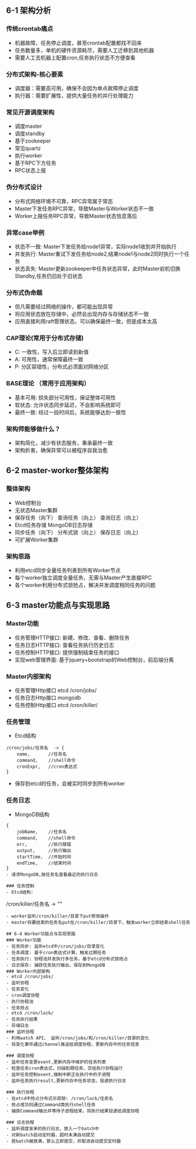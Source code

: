 ## 6-1 架构分析
### 传统crontab痛点
- 机器故障，任务停止调度，甚至crontab配置都找不回来
- 任务数量多，单机的硬件资源耗尽，需要人工迁移到其他机器
- 需要人工去机器上配置cron,任务执行状态不方便查看

### 分布式架构-核心要素
- 调度器：需要高可用，确保不会因为单点故障停止调度
- 执行器：需要扩展性，提供大量任务的并行处理能力

### 常见开源调度架构
- 调度master
- 调度standby
- 基于zookeeper
- 常见quartz
- 执行worker
- 基于RPC下方任务
- RPC状态上报

### 伪分布式设计
- 分布式网络环境不可靠，RPC异常属于常态
- Master下发任务RPC异常，导致Master与Worker状态不一致
- Worker上报任务RPC异常，导致Master状态信息落后

### 异常case举例
- 状态不一致: Master下发任务给node1异常，实际node1收到并开始执行
- 并发执行: Master重试下发任务给node2,结果node1与node2同时执行一个任务
- 状态丢失: Master更新zookeeper中任务状态异常，此时Master宕机切换Standby,任务仍旧处于旧状态

### 分布式伪命题
- 但凡需要经过网络的操作，都可能出现异常
- 将应用状态放在存储中，必然会出现内存与存储状态不一致
- 应用直接利用raft管理状态，可以确保最终一致，但是成本太高

### CAP理论(常用于分布式存储)
- C: 一致性，写入后立即读到新值
- A: 可用性，通常保障最终一致
- P: 分区容错性，分布式必须面对网络分区

### BASE理论 （常用于应用架构）
- 基本可用: 损失部分可用性，保证整体可用性
- 软状态: 允许状态同步延迟，不会影响系统即可
- 最终一致: 经过一段时间后，系统能够达到一致性

### 架构师能够做什么？
- 架构简化，减少有状态服务，秉承最终一致
- 架构折衷，确保异常可以被程序自我治愈

## 6-2 master-worker整体架构
### 整体架构
- Web控制台
- 无状态Master集群
- 保存任务（向下） 查询任务（向上）  查询日志（向上）
- Etcd任务存储                  MongoDB日志存储
- 同步任务（向下） 分布式锁（向上）  保存日志（向上)
- 可扩展Worker集群

### 架构思路
- 利用etcd同步全量任务列表到所有Worker节点
- 每个worker独立调度全量任务，无需与Master产生直接RPC
- 各个worker利用分布式锁抢占，解决并发调度相同任务的问题

## 6-3 master功能点与实现思路
### Master功能
- 任务管理HTTP接口: 新建、修改、查看、删除任务
- 任务日志HTTP接口: 查看任务执行历史日志
- 任务控制HTTP接口: 提供强制结束任务的接口
- 实现web管理界面: 基于jquery+bootstrap的Web控制台，前后端分离

### Master内部架构
- 任务管理Http接口    etcd /cron/jobs/
- 任务日志Http接口    mongodb
- 任务控制Http接口    etcd /cron/killer/

### 任务管理
- Etcd结构
```
/cron/jobs/任务名  -> {
    name,       //任务名
    command,    //shell命令
    cronExpr,   //cron表达式
}
```
- 保存到etcd的任务，会被实时同步到所有worker

### 任务日志
- MongoDB结构
```
{
    jobName,    //任务名
    command,    //shell命令
    err,        //执行报错
    output,     //执行输出
    startTime,  //开始时间
    endTime,    //结束时间
}
- 请求MongoDB,按任务名查看最近的执行日志

### 任务控制
- Etcd结构:
```
/cron/killer/任务名 -> ""
```
- worker监听/cron/killer/目录下put修改操作
- master将要结束的任务名put在/cron/killer/目录下，触发worker立即结束shell任务

## 6-4 Worker功能点与实现思路
### Worker功能
- 任务同步: 监听etcd中/cron/jobs/目录变化
- 任务调度: 基于cron表达式计算，触发过期任务
- 任务执行: 协程池并发执行多任务，基于etcd分布式锁抢占
- 日志保存: 捕获任务执行输出，保存到MongoDB
### Worker内部架构
- etcd /cron/jobs/
- 监听协程
- 任务变化
- cron调度协程
- 执行协程池
- 任务抢占
- etcd /cron/lock/
- 任务执行结果
- 存储日志
### 监听协程
- 利用watch API， 监听/cron/jobs/和/cron/killer/目录的变化
- 将变化事件通过channel推送给调度协程，更新内存中的任务信息

### 调度协程
- 监听任务变更event,更新内存中维护的任务列表
- 检查任务cron表达式，扫描到期任务，交给执行协程运行
- 监听任务控制event,强制中断正在执行中的子进程
- 监听任务执行result,更新内存中任务状态，投递执行日志

### 执行协程
- 在etcd中抢占分布式乐观锁: /cron/lock/任务名
- 抢占成功则通过Command类执行shell任务
- 捕获Command输出并等待子进程结束，将执行结果投递给调度协程

### 日志协程
- 监听调度发来的执行日志，放入一个batch中
- 对新batch启动定时器，超时未满自动提交
- 若batch被放满，那么立即提交，并取消自动提交定时器

